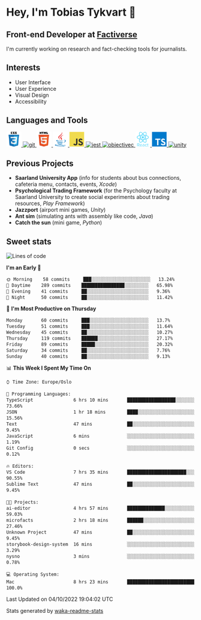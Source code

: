 # Hey, I'm Tobias Tykvart 🦉
## Front-end Developer at [Factiverse](https://www.factiverse.no/)

I'm currently working on research and fact-checking tools for journalists.

## Interests

- User Interface
- User Experience
- Visual Design
- Accessibility

## Languages and Tools
<p align="left"> <a href="https://www.w3schools.com/css/" target="_blank" rel="noreferrer"> <img src="https://raw.githubusercontent.com/devicons/devicon/master/icons/css3/css3-original-wordmark.svg" alt="css3" width="40" height="40"/> </a> <a href="https://git-scm.com/" target="_blank" rel="noreferrer"> <img src="https://www.vectorlogo.zone/logos/git-scm/git-scm-icon.svg" alt="git" width="40" height="40"/> </a> <a href="https://www.w3.org/html/" target="_blank" rel="noreferrer"> <img src="https://raw.githubusercontent.com/devicons/devicon/master/icons/html5/html5-original-wordmark.svg" alt="html5" width="40" height="40"/> </a> <a href="https://www.java.com" target="_blank" rel="noreferrer"> <img src="https://raw.githubusercontent.com/devicons/devicon/master/icons/java/java-original.svg" alt="java" width="40" height="40"/> </a> <a href="https://developer.mozilla.org/en-US/docs/Web/JavaScript" target="_blank" rel="noreferrer"> <img src="https://raw.githubusercontent.com/devicons/devicon/master/icons/javascript/javascript-original.svg" alt="javascript" width="40" height="40"/> </a> <a href="https://jestjs.io" target="_blank" rel="noreferrer"> <img src="https://www.vectorlogo.zone/logos/jestjsio/jestjsio-icon.svg" alt="jest" width="40" height="40"/> </a> <a href="https://developer.apple.com/library/archive/documentation/Cocoa/Conceptual/ProgrammingWithObjectiveC/Introduction/Introduction.html" target="_blank" rel="noreferrer"> <img src="https://www.vectorlogo.zone/logos/apple_objectivec/apple_objectivec-icon.svg" alt="objectivec" width="40" height="40"/> </a> <a href="https://reactjs.org/" target="_blank" rel="noreferrer"> <img src="https://raw.githubusercontent.com/devicons/devicon/master/icons/react/react-original-wordmark.svg" alt="react" width="40" height="40"/> </a> <a href="https://www.typescriptlang.org/" target="_blank" rel="noreferrer"> <img src="https://raw.githubusercontent.com/devicons/devicon/master/icons/typescript/typescript-original.svg" alt="typescript" width="40" height="40"/> </a> <a href="https://unity.com/" target="_blank" rel="noreferrer"> <img src="https://www.vectorlogo.zone/logos/unity3d/unity3d-icon.svg" alt="unity" width="40" height="40"/> </a> </p>

## Previous Projects

- **Saarland University App** (info for students about bus connections, cafeteria menu, contacts, events, *Xcode*)
- **Psychological Trading Framework** (for the Psychology faculty at Saarland University to create social experiments about trading resources, *Play Framework*)
- **Jazzport** (airport mini games, *Unity*)
- **Ant sim** (simulating ants with assembly like code, *Java*)
- **Catch the sun** (mini game, *Python*)

## Sweet stats

<!--START_SECTION:waka-->
![Lines of code](https://img.shields.io/badge/From%20Hello%20World%20I%27ve%20Written-44%20Thousand%20lines%20of%20code-blue)

**I'm an Early 🐤** 

```text
🌞 Morning    58 commits     ███░░░░░░░░░░░░░░░░░░░░░░   13.24% 
🌆 Daytime    289 commits    ████████████████░░░░░░░░░   65.98% 
🌃 Evening    41 commits     ██░░░░░░░░░░░░░░░░░░░░░░░   9.36% 
🌙 Night      50 commits     ██░░░░░░░░░░░░░░░░░░░░░░░   11.42%

```
📅 **I'm Most Productive on Thursday** 

```text
Monday       60 commits     ███░░░░░░░░░░░░░░░░░░░░░░   13.7% 
Tuesday      51 commits     ███░░░░░░░░░░░░░░░░░░░░░░   11.64% 
Wednesday    45 commits     ██░░░░░░░░░░░░░░░░░░░░░░░   10.27% 
Thursday     119 commits    ██████░░░░░░░░░░░░░░░░░░░   27.17% 
Friday       89 commits     █████░░░░░░░░░░░░░░░░░░░░   20.32% 
Saturday     34 commits     ██░░░░░░░░░░░░░░░░░░░░░░░   7.76% 
Sunday       40 commits     ██░░░░░░░░░░░░░░░░░░░░░░░   9.13%

```


📊 **This Week I Spent My Time On** 

```text
⌚︎ Time Zone: Europe/Oslo

💬 Programming Languages: 
TypeScript               6 hrs 10 mins       ██████████████████░░░░░░░   73.66% 
JSON                     1 hr 18 mins        ████░░░░░░░░░░░░░░░░░░░░░   15.56% 
Text                     47 mins             ██░░░░░░░░░░░░░░░░░░░░░░░   9.45% 
JavaScript               6 mins              ░░░░░░░░░░░░░░░░░░░░░░░░░   1.19% 
Git Config               0 secs              ░░░░░░░░░░░░░░░░░░░░░░░░░   0.12%

🔥 Editors: 
VS Code                  7 hrs 35 mins       ██████████████████████░░░   90.55% 
Sublime Text             47 mins             ██░░░░░░░░░░░░░░░░░░░░░░░   9.45%

🐱‍💻 Projects: 
ai-editor                4 hrs 57 mins       ██████████████░░░░░░░░░░░   59.03% 
microfacts               2 hrs 18 mins       ██████░░░░░░░░░░░░░░░░░░░   27.46% 
Unknown Project          47 mins             ██░░░░░░░░░░░░░░░░░░░░░░░   9.45% 
storybook-design-system  16 mins             ░░░░░░░░░░░░░░░░░░░░░░░░░   3.29% 
nysno                    3 mins              ░░░░░░░░░░░░░░░░░░░░░░░░░   0.78%

💻 Operating System: 
Mac                      8 hrs 23 mins       █████████████████████████   100.0%

```


 Last Updated on 04/10/2022 19:04:02 UTC
<!--END_SECTION:waka-->
Stats generated by [waka-readme-stats](https://github.com/anmol098/waka-readme-stats)
